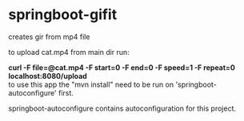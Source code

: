 # springboot-gifit
creates gir from mp4 file

to upload cat.mp4 from main dir run:
<p>
<b>curl -F file=@cat.mp4 -F start=0 -F end=0 -F speed=1 -F repeat=0 localhost:8080/upload</b>
<br>
to use this app the "mvn install" need to be run on 'springboot-autoconfigure' first.
<p>
springboot-autoconfigure contains autoconfiguration for this project. 